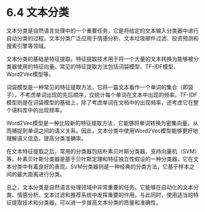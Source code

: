 # 6.4 文本分类

文本分类是自然语言处理中的一个重要任务，它是将给定的文本输入分类器中进行自动分类的过程。文本分类广泛应用于情感分析、文本垃圾邮件过滤、投资预测和搜索引擎等领域。

文本分类的基础是特征提取。特征提取技术用于将一个大量的文本转换为能够被分类器使用的特征向量。常见的特征提取方法包括词袋模型、TF-IDF模型、Word2Vec模型等。

词袋模型是一种常见的特征提取方法，它将一篇文本看作一个单词的集合（即袋子），不考虑单词出现的先后顺序，仅统计每个单词在文本中出现的频率。TF-IDF模型则是在词袋模型的基础上，除了考虑单词在文档中的出现频率，还考虑它在整个语料库中的出现频率。

Word2Vec模型是一种比较新的特征提取方法，它能够将单词转换为密集向量，从而捕捉到单词之间的语义关系。因此，文本分类中使用Word2Vec模型能够更好地理解语义信息，提高分类准确率。

在文本特征提取之后，常用的分类器包括朴素贝叶斯分类器、支持向量机（SVM）等。朴素贝叶斯分类器是基于贝叶斯定理和特征独立性假设的一种分类器，它在文本分类中有着良好的表现。SVM分类器则是一种经典的分类方法，它基于样本之间的最大距离进行分类。

总之，文本分类是自然语言处理领域中非常重要的任务。它能够在自动化的文本分类、情感分析、文本过滤和推荐系统中发挥重要的作用。与此同时，使用适当的特征提取技术和分类器，可以进一步提高文本分类的质量和准确性。